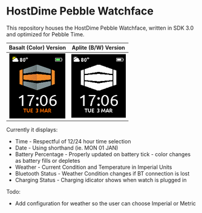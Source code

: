 # HostDime Pebble Watchface

This repository houses the HostDime Pebble Watchface, written in SDK 3.0 and optimized for Pebble Time.



| Basalt (Color) Version        | Aplite (B/W) Version           |
|:------------:|:-------------:|
| ![Current Watchface - Basalt - 03.03.15](https://raw.githubusercontent.com/dennishenry/hostdime_pebble/master/screenshots/hd_pebble-basalt-030315-2.png) | ![Current Watchface - Aplite - 03.03.15](https://raw.githubusercontent.com/dennishenry/hostdime_pebble/master/screenshots/hd_pebble-aplite-030315-2.png) |

Currently it displays:

* Time - Respectful of 12/24 hour time selection
* Date - Using shorthand (ie. MON 01 JAN)
* Battery Percentage - Properly updated on battery tick - color changes as battery fills or depletes
* Weather - Current Condition and Temperature in Imperial Units
* Bluetooth Status - Weather Condition changes if BT connection is lost
* Charging Status - Charging idicator shows when watch is plugged in

Todo:

* Add configuration for weather so the user can choose Imperial or Metric
